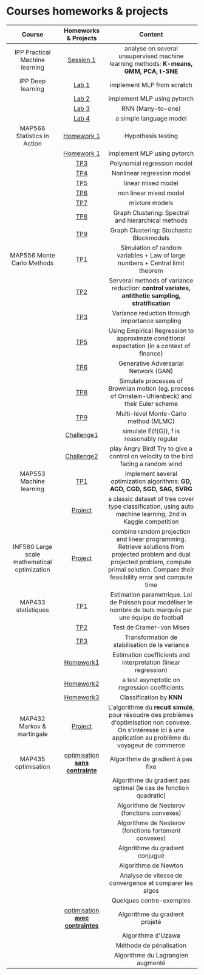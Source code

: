# Courses homeworks & projects

| Course       | Homeworks & Projects | Content | 
| :--:         | :--:                 | :--:    | 
| IPP Practical Machine learning | [Session 1](IPP-Practical%20Machine%20learning/Session%201/ML_TP1.ipynb) | analyse on several unsupervised machine learning methods: **K-means, GMM, PCA, t-SNE** | 
| IPP Deep learning | [Lab 1](IPP-Deep%20learning/TP1_MLP_by_hand.ipynb)  | implement MLP from scratch |
|                   | [Lab 2](IPP-Deep%20learning/TP2_MLP_by_pytorch.ipynb)  | implement MLP using pytorch |
|                   | [Lab 3](IPP-Deep%20learning/TP3_RNN_ManyToOne.ipynb)  | RNN (Many-to-one) |
|                   | [Lab 4](IPP-Deep%20learning/TP4_RNN_LanguageModel.ipynb)  | a simple language model |
| MAP566 Statistics in Action  | [Homework 1](MAP566-Statistics%20in%20Action%20(R)/Homework%201/homework_1.Rmd)  | Hypothesis testing |
|                                | [Homework 1](MAP566-Statistics%20in%20Action%20(R)/Homework%202/homework_2.Rmd)  | implement MLP using pytorch |
|                                | [TP3](MAP566-Statistics%20in%20Action%20(R)/TD3-polynomial-regression.Rmd)         | Polynomial regression model |
|                                | [TP4](MAP566-Statistics%20in%20Action%20(R)/TD4-nonlinear-regression.Rmd)         | Nonlinear regression model |
|                                | [TP5](MAP566-Statistics%20in%20Action%20(R)/TD5-linear-mixed-model.Rmd)         | linear mixed model |
|                                | [TP6](MAP566-Statistics%20in%20Action%20(R)/TD6-nonlinear-mixed-model.Rmd)         | non linear mixed model |
|                                | [TP7](MAP566-Statistics%20in%20Action%20(R)/TD7-mixture-models.Rmd)         | mixture models |
|                                | [TP8](MAP566-Statistics%20in%20Action%20(R)/TD8-graph-partionning.Rmd)         | Graph Clustering: Spectral and hierarchical methods |
|                                | [TP9](MAP566-Statistics%20in%20Action%20(R)/TD9-stochastic-blockmodels.Rmd)         | Graph Clustering: Stochastic Blockmodels |
|MAP556 Monte Carlo Methods      | [TP1](MAP556-Monte%20Carlo/MAP556-Monte%20carlo%20TP/MAP556_TP1.ipynb)         | Simulation of random variables + Law of large numbers + Central limit theorem |
|                                | [TP2](MAP556-Monte%20Carlo/MAP556-Monte%20carlo%20TP/MAP556_TP2.ipynb)          | Serveral methods of variance reduction: **control variates, antithetic sampling, stratification** |
|                                | [TP3](MAP556-Monte%20Carlo/MAP556-Monte%20carlo%20TP/MAP556_TP3.ipynb)          | Variance reduction through importance sampling |
|                                | [TP5](MAP556-Monte%20Carlo/MAP556-Monte%20carlo%20TP/MAP556_TP5.ipynb)          | Using Empirical Regression to approximate conditional expectation (in a context of finance) |
|                                | [TP6](MAP556-Monte%20Carlo/MAP556-Monte%20carlo%20TP/MAP556_TP6.ipynb)          | Generative Adversarial Network (GAN) |
|                                | [TP8](MAP556-Monte%20Carlo/MAP556-Monte%20carlo%20TP/MAP556_TP8.ipynb)          | Simulate processes of Brownian motion (eg. process of Ornstein-Uhlenbeck) and their Euler scheme |
|                                | [TP9](MAP556-Monte%20Carlo/MAP556-Monte%20carlo%20TP/MAP556_TP9.ipynb)          | Multi-level Monte-Carlo method (MLMC) |
|                                | [Challenge1](MAP556-Monte%20Carlo/Challenge%201/Solution.py)  | simulate E(f(G)), f is reasonably regular|
|                                | [Challenge2](MAP556-Monte%20Carlo/Challenge%202/controle_etudiant.py)  | play Angry Bird! Try to give a control on velocity to the bird facing a random wind|
|MAP553 Machine learning         | [TP1](MAP553-Machine%20learning/MAP553_tp1.ipynb)         | implement several optimization algorithms: **GD, AGD, CGD, SGD, SAG, SVRG** |
|                                | [Project](MAP553-Machine%20learning/MAP553_project/autoML_MAP553.ipynb)     | a classic dataset of tree cover type classification, using auto machine learning, 2nd in Kaggle competition |
|INF580 Large scale mathematical optimization  | [Project](INF580-Large%20scale%20mathematical%20optimization/INF580.pdf) | combine random projection and linear programming. Retrieve solutions from projected problem and dual projected problem, compute primal solution. Compare their feasibility error and compute time |
|MAP433 statistiques             | [TP1](MAP433-statistiques/EN1/EN1.ipynb)         | Estimation parametrique. Loi de Poisson pour modéliser le nombre de buts marqués par une équipe de football |
|                                | [TP2](MAP433-statistiques/EN3/EN3.ipynb)          | Test de Cramer-von Mises|
|                                | [TP3](MAP433-statistiques/EN5/EN5.ipynb)          | Transformation de stabilisation de la variance |
|                                | [Homework1](MAP433-statistiques/DM1/DM1.ipynb)   | Estimation coefficients and interpretation (linear regression) | 
|                                | [Homework2](MAP433-statistiques/DM2/DM2.ipynb)   | a test asymptotic on regression coefficients |
|                                | [Homework3](MAP433-statistiques/DM3/DM3.ipynb)   | Classification by **KNN** |
|MAP432 Markov & martingale      | [Project](MAP432---Recruit_simulé/Recruit_simulé.ipynb)     | L'algorithme du **recuit simulé**, pour résoudre des problèmes d'optimisation non convexe. On s'intéresse ici à une application au problème du voyageur de commerce |
|MAP435 optimisation             | [optimisation **sans contrainte**](MAP435-optimisation/optimisation_sans_contrainte.ipynb)  | Algorithme de gradient à pas fixe |
||  | Algorithme du gradient pas optimal (le cas de fonction quadratic) |
||  | Algorithme de Nesterov (fonctions convexes) |
||  | Algorithme de Nesterov (fonctions fortement convexes) |
||  | Algorithme du gradient conjugué |
||  | Algorithme de Newton |
||  | Analyse de vitesse de convergence et comparer les algos |
||  | Quelques contre-exemples |
|            | [optimisation **avec contraintes**](MAP435-optimisation/optimisation_avec_contraintes.ipynb)  | Algorithme du gradient projeté |
|            |   | Algorithme d'Uzawa |
|            |   | Méthode de pénalisation |
|            |   | Algorithme du Lagrangien augmenté |
